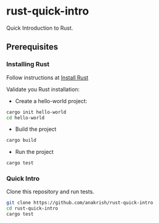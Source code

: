 # rust-quick-intro
Quick Introduction to Rust.

## Prerequisites

### Installing Rust

Follow instructions at [Install Rust](https://www.rust-lang.org/tools/install)

Validate you Rust installation:

  * Create a hello-world project:
  ```bash
  cargo init hello-world
  cd hello-world
  ```
  * Build the project
  ```bash
  cargo build
  ```

  * Run the project
  ```bash
  cargo test
  ```

### Quick Intro

Clone this repository and run tests.

```bash
git clone https://github.com/anakrish/rust-quick-intro
cd rust-quick-intro
cargo test
```
